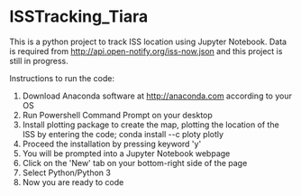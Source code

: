 # ISSTracking_Tiara
This is a python project to track ISS location using Jupyter Notebook. Data is required from http://api.open-notify.org/iss-now.json and this project is still in progress.

Instructions to run the code:
1. Download Anaconda software at http://anaconda.com according to your OS
2. Run Powershell Command Prompt on your desktop
3. Install plotting package to create the map, plotting the location of the ISS by entering the code; conda install --c ploty plotly
4. Proceed the installation by pressing keyword 'y'
5. You will be prompted into a Jupyter Notebook webpage
6. Click on the 'New' tab on your bottom-right side of the page
7. Select Python/Python 3
8. Now you are ready to code
